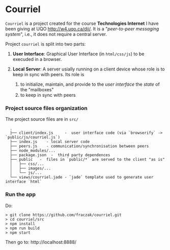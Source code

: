 # Courriel

`Courriel` is a project created for the course __Technologies Internet__ I have been giving at UQO <http://w4.uqo.ca/dii/>. 
It is a "_peer-to-peer messaging system_", i.e., it does not require a central server.

Project `courriel` is split into two parts:

1.  __User Interface__: Graphical User Interface (in `html/css/js`) to be execuded in a browser.

2.  __Local Server__: A server usially running on a client device whose role is to keep in sync with peers. Its role is
    1. to initialize, maintain, and provide to the _user interface_ the _state_ of the "mailboxes"
    2. to keep in sync with peers

### Project source files organization 

The project source files are in `src/`

      .
      ├── client/index.js     -  user interface code (via `browserify` -> `public/js/courriel.js`)
      ├── index.js    - local server code
      ├── peers.js    - communication/synchronisation between peers
      ├── node_modules/...
      ├── package.json  -  third party dependences 
      ├── public   -  files in `public/*` are served to the client "as is"
      │   ├── css/...
      │   ├── images/...
      │   └── js/...
      └── views/courriel.jade - `jade` template used to generate user interface `html`

### Run the app

Do:

    > git clone https://github.com/fraczak/courriel.git
    > cd courriel/src
    > npm install
    > npm run build
    > npm start

Then go to: http://localhost:8888/
